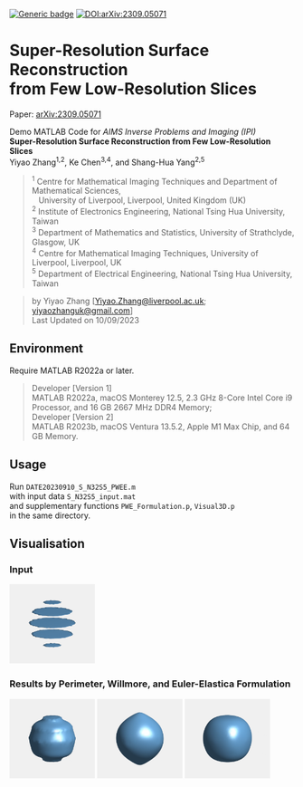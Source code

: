 [![Generic badge](https://img.shields.io/badge/MATLAB-R2022a_or_later-orange.svg)](https://www.mathworks.com/)
[![DOI:arXiv:2309.05071](https://zenodo.org/badge/DOI/arXiv:2309.05071.svg)](https://arxiv.org/abs/2309.05071)

# Super-Resolution Surface Reconstruction <br> from Few Low-Resolution Slices

  Paper: [arXiv:2309.05071](https://arxiv.org/abs/2309.05071)
  
  Demo MATLAB Code for *AIMS Inverse Problems and Imaging (IPI)* <br>
  **Super-Resolution Surface Reconstruction from Few Low-Resolution Slices** <br>
  Yiyao Zhang<sup>1,2</sup>, Ke Chen<sup>3,4</sup>, and Shang-Hua Yang<sup>2,5</sup> <be>
  > <sup>1</sup> Centre for Mathematical Imaging Techniques and Department of Mathematical Sciences, <br>
  >              $\hspace{5pt}$ University of Liverpool, Liverpool, United Kingdom (UK) <br>
  > <sup>2</sup> Institute of Electronics Engineering, National Tsing Hua University, Taiwan <br>
  > <sup>3</sup> Department of Mathematics and Statistics, University of Strathclyde, Glasgow, UK <br>
  > <sup>4</sup> Centre for Mathematical Imaging Techniques, University of Liverpool, Liverpool, UK <br>
  > <sup>5</sup> Department of Electrical Engineering, National Tsing Hua University, Taiwan

  > by Yiyao Zhang [Yiyao.Zhang@liverpool.ac.uk; yiyaozhanguk@gmail.com] <br>
  > Last Updated on 10/09/2023

## Environment
Require MATLAB R2022a or later. 
> Developer [Version 1] <br>
> MATLAB R2022a, macOS Monterey 12.5, 2.3 GHz 8-Core Intel Core i9 Processor, and 16 GB 2667 MHz DDR4 Memory; <br>
> Developer [Version 2] <br>
> MATLAB R2023b, macOS Ventura 13.5.2, Apple M1 Max Chip, and 64 GB Memory. <br>

## Usage
Run `DATE20230910_S_N32S5_PWEE.m` <br>
with input data `S_N32S5_input.mat` <br>
and supplementary functions `PWE_Formulation.p`, `Visual3D.p` <br>
in the same directory. 

## Visualisation
### Input
<img src="/Fig/S_N32S5_1_U0_in.gif" width="30%" height="30%"/>

### Results by Perimeter, Willmore, and Euler-Elastica Formulation
<img src="/Fig/S_N32S5_3_P.gif" width="30%" height="30%"/> <img src="/Fig/S_N32S5_4_W.gif" width="30%" height="30%"/> <img src="/Fig/S_N32S5_5_EE.gif" width="30%" height="30%"/>
